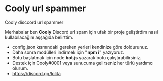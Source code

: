 # Cooly url spammer
 
Cooly disccord url spammer

Merhabalar ben **Cooly** Discord url spam için ufak bir proje geliştirdim nasıl kullabılacağını aşşağıda belirttim.

- config.json kısmındaki gereken yerleri kendinize göre doldurunuz.
- Daha sonra modülleri indirmek için **"npm i"** yazıyoruz.
- Botu başlatmak için node **bot.js** yazarak botu çalıştırabilirsiniz. 
- Destek için Cooly#0001 veya sunucuma gelirseniz her türlü yardımcı olurum.
- https://discord.gg/lolita
